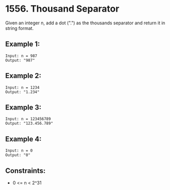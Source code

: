 # 1556. Thousand Separator

Given an integer n, add a dot (".") as the thousands separator and return it in string format.

## Example 1:

```
Input: n = 987
Output: "987"
```

## Example 2:

```
Input: n = 1234
Output: "1.234"
```

## Example 3:

```
Input: n = 123456789
Output: "123.456.789"
```

## Example 4:

```
Input: n = 0
Output: "0"
```

## Constraints:

* 0 <= n < 2^31